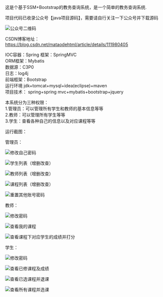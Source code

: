 这是个基于SSM+Bootstrap的教务查询系统，是一个简单的教务查询系统.

项目代码已收录公众号【java项目源码】，需要请自行关注一下公众号并下载源码

![公众号二维码](./运行截图/wechat.png)

CSDN博客地址：https://blog.csdn.net/mataodehtml/article/details/111980405




IOC容器：Spring 框架：SpringMVC<br>
ORM框架：Mybatis<br>
数据源：C3P0<br>
日志：log4j<br>
前端框架：Bootstrap<br>
运行环境 jdk+tomcat+mysql+idea(eclipse)+maven<br>
项目技术： spring+spring mvc+mybatis+bootstrap+jquery<br>

本系统分为三种权限：<br>
1.管理员：可以管理所有学生和教师的基本信息等等<br>
2.教师：可以管理所有学生等等<br>
3.学生：查看各种自己的信息以及对应课程等等<br>

运行截图：

管理员：

![修改自己密码](./运行截图/管理员/修改自己密码.png)

![学生列表（增删改查）](./运行截图/管理员/学生列表（增删改查）.png)

![教师列表（增删改查）](./运行截图/管理员/教师列表（增删改查）.png)

![课程列表（增删改查）](./运行截图/管理员/课程列表（增删改查）.png)

![重置其他账号密码](./运行截图/管理员/重置其他账号密码.png)

教师：

![修改密码](./运行截图/教师/修改密码.png)

![查看我的课程](./运行截图/教师/查看我的课程.png)

![查看课程下对应学生的成绩并打分](./运行截图/教师/查看课程下对应学生的成绩并打分.png)

学生：

![修改密码](./运行截图/学生/修改密码.png)

![查看已修课程及成绩](./运行截图/学生/查看已修课程及成绩.png)

![查看已选课程并退课](./运行截图/学生/查看已选课程并退课.png)

![查看所有课程并选课](./运行截图/学生/查看所有课程并选课.png)

